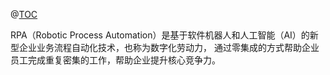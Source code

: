 @[TOC](RPA机器人流程自动化)

RPA（Robotic Process Automation）是基于软件机器人和人工智能（AI）的新型企业业务流程自动化技术，也称为数字化劳动力，
通过零集成的方式帮助企业员工完成重复密集的工作，帮助企业提升核心竞争力。